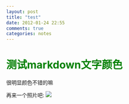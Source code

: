 ```yaml
---
layout: post
title: "test"
date: 2012-01-24 22:55
comments: true
categories: notes
---
```

# <font color="green"> 测试markdown文字颜色 </font>


很明显颜色不错的嘛

再来一个照片吧:
<img src= http://img3.douban.com/view/photo/photo/public/p1726050476.jpg>



